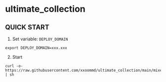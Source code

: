 # ultimate_collection

## QUICK START

1. Set variable: `DEPLOY_DOMAIN`

```shell
export DEPLOY_DOMAIN=xxx.xxx
```

2. Start

```shell
curl -o- https://raw.githubusercontent.com/xxoommd/ultimate_collection/main/mixed/quick_start.sh | sh
```
